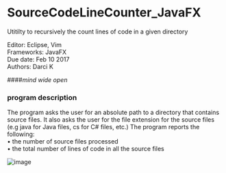 # SourceCodeLineCounter_JavaFX
Utitilty to recursively the count lines of code in a given directory

Editor: Eclipse, Vim  
Frameworks: JavaFX  
Due date: Feb 10 2017  
Authors: Darci K  

####_mind wide open_

### program description  
The program asks the user for an absolute path to a directory that contains source files. It also asks the user for the file extension for the source files  (e.g java for Java files, cs for C# files, etc.)
The program reports the following:  
•	the number of source files processed    
•	the total number of lines of code in all the source files  
  
  ![image](https://cloud.githubusercontent.com/assets/13792997/22860713/0cfc5dc8-f0bb-11e6-8f8d-26bada4a9cdc.png)
